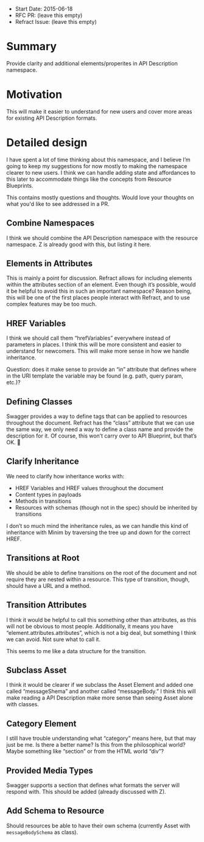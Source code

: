 - Start Date: 2015-06-18
- RFC PR: (leave this empty)
- Refract Issue: (leave this empty)

# Summary

Provide clarity and additional elements/properites in API Description namespace.

# Motivation

This will make it easier to understand for new users and cover more areas for existing API Description formats.

# Detailed design

I have spent a lot of time thinking about this namespace, and I believe I’m going to keep my suggestions for now mostly to making the namespace clearer to new users. I think we can handle adding state and affordances to this later to accommodate things like the concepts from Resource Blueprints.

This contains mostly questions and thoughts. Would love your thoughts on what you'd like to see addressed in a PR.

## Combine Namespaces

I think we should combine the API Description namespace with the resource namespace. Z is already good with this, but listing it here.

## Elements in Attributes

This is mainly a point for discussion. Refract allows for including elements within the attributes section of an element. Even though it’s possible, would it be helpful to avoid this in such an important namespace? Reason being, this will be one of the first places people interact with Refract, and to use complex features may be too much.

## HREF Variables

I think we should call them “hrefVariables” everywhere instead of parameters in places. I think this will be more consistent and easier to understand for newcomers. This will make more sense in how we handle inheritance.

Question: does it make sense to provide an “in” attribute that defines where in the URI template the variable may be found (e.g. path, query param, etc.)?

## Defining Classes

Swagger provides a way to define tags that can be applied to resources throughout the document. Refract has the “class” attribute that we can use the same way, we only need a way to define a class name and provide the description for it. Of course, this won’t carry over to API Blueprint, but that’s OK.

## Clarify Inheritance

We need to clarify how inheritance works with:

* HREF Variables and HREF values throughout the document
* Content types in payloads
* Methods in transitions
* Resources with schemas (though not in the spec) should be inherited by transitions

I don’t so much mind the inheritance rules, as we can handle this kind of inheritance with Minim by traversing the tree up and down for the correct HREF.

## Transitions at Root

We should be able to define transitions on the root of the document and not require they are nested within a resource. This type of transition, though, should have a URL and a method.

## Transition Attributes

I think it would be helpful to call this something other than attributes, as this will not be obvious to most people. Additionally, it means you have “element.attributes.attributes”, which is not a big deal, but something I think we can avoid. Not sure what to call it.

This seems to me like a data structure for the transition.

## Subclass Asset

I think it would be clearer if we subclass the Asset Element and added one called “messageShema” and another called “messageBody.” I think this will make reading a API Description make more sense than seeing Asset alone with classes.

## Category Element

I still have trouble understanding what “category” means here, but that may just be me. Is there a better name? Is this from the philosophical world? Maybe something like “section” or from the HTML world “div”?

## Provided Media Types

Swagger supports a section that defines what formats the server will respond with. This should be added (already discussed with Z).

## Add Schema to Resource

Should resources be able to have their own schema (currently Asset with `messageBodySchema` as class).
